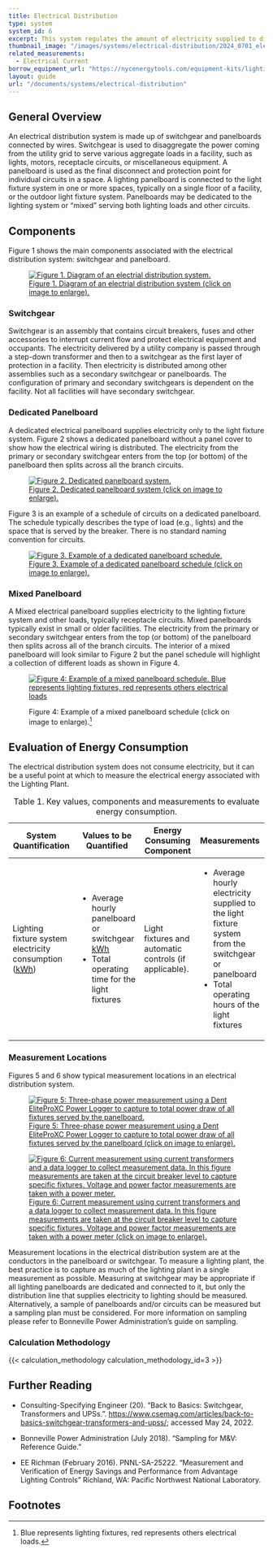 ```yaml
---
title: Electrical Distribution
type: system
system_id: 6
excerpt: This system regulates the amount of electricity supplied to different areas of the facility. This is the primary measurement location of lighting fixture systems.
thumbnail_image: "/images/systems/electrical-distribution/2024_0701_electrical distribution_system_thumbnail_RESIZED-01.jpg"
related_measurements:
  - Electrical Current
borrow_equipment_url: "https://nycenergytools.com/equipment-kits/lighting-measurement-kit/"
layout: guide
url: "/documents/systems/electrical-distribution"
---
```


## General Overview

An electrical distribution system is made up of switchgear and panelboards connected by wires. Switchgear is used to disaggregate the power coming from the utility grid to serve various aggregate loads in a facility, such as lights, motors, receptacle circuits, or miscellaneous equipment. A panelboard is used as the final disconnect and protection point for individual circuits in a space. A lighting panelboard is connected to the light fixture system in one or more spaces, typically on a single floor of a facility, or the outdoor light fixture system. Panelboards may be dedicated to the lighting system or “mixed” serving both lighting loads and other circuits.

## Components

Figure 1 shows the main components associated with the electrical distribution system: switchgear and panelboard.

<a href="/images/systems/electrical-distribution/2024_0507_ELECTRICAL DIST_figure 1 updated.jpg">
    <figure class="figure mb-4 mt-3">
        <img src="/images/systems/electrical-distribution/2024_0507_ELECTRICAL DIST_figure 1 updated.jpg" class="figure-img img-fluid rounded" alt="Figure 1. Diagram of an electrial distribution system.">
        <figcaption class="figure-caption text-left">Figure 1. Diagram of an electrial distribution system (click on image to enlarge).</figcaption>
    </figure>
</a>

### Switchgear

Switchgear is an assembly that contains circuit breakers, fuses and other accessories to interrupt current flow and protect electrical equipment and occupants. The electricity delivered by a utility company is passed through a step-down transformer and then to a switchgear as the first layer of protection in a facility. Then electricity is distributed among other assemblies such as a secondary switchgear or panelboards. The configuration of primary and secondary switchgears is dependent on the facility. Not all facilities will have secondary switchgear.

### Dedicated Panelboard

A dedicated electrical panelboard supplies electricity only to the light fixture system. Figure 2 shows a dedicated panelboard without a panel cover to show how the electrical wiring is distributed. The electricity from the primary or secondary switchgear enters from the top (or bottom) of the panelboard then splits across all the branch circuits.

<a href="/images/systems/electrical-distribution/electrical distribution figure2.png">
    <figure class="figure mb-4 mt-3">
        <img src="/images/systems/electrical-distribution/electrical distribution figure2.png" class="figure-img img-fluid rounded" alt="Figure 2. Dedicated panelboard system.">
        <figcaption class="figure-caption text-left">Figure 2. Dedicated panelboard system (click on image to enlarge).</figcaption>
    </figure>
</a>

Figure 3 is an example of a schedule of circuits on a dedicated panelboard. The schedule typically describes the type of load (e.g., lights) and the space that is served by the breaker. There is no standard naming convention for circuits.

<a href="/images/systems/electrical-distribution/electrical distribution figure3.png">
    <figure class="figure mb-4 mt-3">
        <img src="/images/systems/electrical-distribution/electrical distribution figure3.png" class="figure-img img-fluid rounded" alt="Figure 3. Example of a dedicated panelboard schedule.">
        <figcaption class="figure-caption text-left">Figure 3. Example of a dedicated panelboard schedule (click on image to enlarge).</figcaption>
    </figure>
</a>

### Mixed Panelboard

A Mixed electrical panelboard supplies electricity to the lighting fixture system and other loads, typically receptacle circuits. Mixed panelboards typically exist in small or older facilities. The electricity from the primary or secondary switchgear enters from the top (or bottom) of the panelboard then splits across all of the branch circuits. The interior of a mixed panelboard will look similar to Figure 2 but the panel schedule will highlight a collection of different loads as shown in Figure 4.

<figure class="figure mb-4 mt-3">
    <a href="/images/systems/electrical-distribution/electrical distribution figure4.png">
        <img src="/images/systems/electrical-distribution/electrical distribution figure4.png" class="figure-img img-fluid rounded" alt="Figure 4: Example of a mixed panelboard schedule. Blue represents lighting fixtures, red represents others electrical loads">
    </a>
<figcaption class="figure-caption text-left">

Figure 4: Example of a mixed panelboard schedule (click on image to enlarge).[^1]

</figcaption>
</figure>

## Evaluation of Energy Consumption

The electrical distribution system does not consume electricity, but it can be a useful point at which to measure the electrical energy associated with the Lighting Plant.

<div class="table-wrapper">
<table>
    <caption>Table 1. Key values, components and measurements to evaluate energy consumption.</caption>
    <thead>
        <tr>
            <th>
                System Quantification
            </th>
            <th>
                Values to be Quantified
            </th>
            <th>
                Energy Consuming Component
            </th>
            <th>
                Measurements
            </th>
        </tr>
    <tbody>
        <tr>
            <td>
                Lighting fixture system electricity consumption (<a class="glossary-link" href="/glossary#kwh"><abbr title="Kilowatt Hour">kWh</abbr></a>)
            </td>
            <td>
                <ul>
                    <li>Average hourly panelboard or switchgear <a class="glossary-link" href="/glossary#kwh"><abbr title="Kilowatt Hour">kWh</abbr></a></li> 
                    <li>Total operating time for the light fixtures</li>
                </ul>
            </td>
            <td>
                Light fixtures and automatic controls (if applicable).
            </td>
            <td>
                <ul>
                    <li>Average hourly electricity supplied to the light fixture system from the switchgear or panelboard</li> 
                    <li>Total operating hours of the light fixtures</li>
                </ul>
            </td>
        </tr>
    </tbody>
</table> 
</div>

### Measurement Locations

Figures 5 and 6 show typical measurement locations in an electrical distribution system.

<a href="/images/systems/electrical-distribution/electrical distribution figure5.png">
    <figure class="figure mb-4 mt-3">
        <img src="/images/systems/electrical-distribution/electrical distribution figure5.png" class="figure-img img-fluid rounded" alt="Figure 5: Three-phase power measurement using a Dent EliteProXC Power Logger to capture to total power draw of all fixtures served by the panelboard.">
        <figcaption class="figure-caption text-left">Figure 5: Three-phase power measurement using a Dent EliteProXC Power Logger to capture to total power draw of all fixtures served by the panelboard (click on image to enlarge).</figcaption>
    </figure>
</a>

<a href="/images/systems/electrical-distribution/electrical distribution figure6.png">
    <figure class="figure mb-4 mt-3">
        <img src="/images/systems/electrical-distribution/electrical distribution figure6.png" class="figure-img img-fluid rounded" alt="Figure 6: Current measurement using current transformers and a data logger to collect measurement data. In this figure measurements are taken at the circuit breaker level to capture specific fixtures. Voltage and power factor measurements are taken with a power meter.">
        <figcaption class="figure-caption text-left">Figure 6: Current measurement using current transformers and a data logger to collect measurement data. In this figure measurements are taken at the circuit breaker level to capture specific fixtures. Voltage and power factor measurements are taken with a power meter (click on image to enlarge).</figcaption>
    </figure>
</a>

Measurement locations in the electrical distribution system are at the conductors in the panelboard or switchgear. To measure a lighting plant, the best practice is to capture as much of the lighting plant in a single measurement as possible. Measuring at switchgear may be appropriate if all lighting panelboards are dedicated and connected to it, but only the distribution line that supplies electricity to lighting should be measured. Alternatively, a sample of panelboards and/or circuits can be measured but a sampling plan must be considered. For more information on sampling please refer to Bonneville Power Administration’s guide on sampling.

### Calculation Methodology

{{< calculation_methodology calculation_methodology_id=3 >}}

## Further Reading

- Consulting-Specifying Engineer (20). “Back to Basics: Switchgear, Transformers and UPSs.”. https://www.csemag.com/articles/back-to-basics-switchgear-transformers-and-upss/; accessed May 24, 2022. 

- Bonneville Power Administration (July 2018). “Sampling for M&V: Reference Guide.” 

- EE Richman (February 2016). PNNL-SA-25222. “Measurement and Verification of Energy Savings and Performance from Advantage Lighting Controls” Richland, WA: Pacific Northwest National Laboratory.

## Footnotes

[^1]: Blue represents lighting fixtures, red represents others electrical loads.
